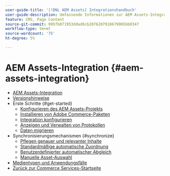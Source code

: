```yaml
---
user-guide-title: '[!DNL AEM Assets] Integrationshandbuch'
user-guide-description: Umfassende Informationen zur AEM Assets-Integration für Adobe Commerce- und Magento Open Source-Administratoren und E-Commerce-Marketing-Experten.
feature: CMS, Page Content
source-git-commit: 995fb071953ddad6cb2076207910679905bb0347
workflow-type: tm+mt
source-wordcount: '75'
ht-degree: 5%

---
```



# AEM Assets-Integration {#aem-assets-integration}

- [AEM Assets-Integration](overview.md)
- [Versionshinweise](release-notes.md)
- Erste Schritte {#get-started}
   - [Konfigurieren des AEM Assets-Projekts](get-started/configure-aem.md)
   - [Installieren von Adobe Commerce-Paketen](get-started/configure-commerce.md)
   - [Integration konfigurieren](get-started/setup-synchronization.md)
   - [Anzeigen und Verwalten von Protokollen](get-started/logs.md)
   - [Daten migrieren](get-started/migrate-data.md)
- Synchronisierungsmechanismen {#synchronize}
   - [Pflegen genauer und relevanter Inhalte](synchronize/commerce-content.md)
   - [Standardmäßige automatische Zuordnung](synchronize/default-match.md)
   - [Benutzerdefinierter automatischer Abgleich](synchronize/custom-match.md)
   - [Manuelle Asset-Auswahl](synchronize/asset-selector-integration.md)
- [Medientypen und Anwendungsfälle](manage-assets.md)
- [Zurück zur Commerce Services-Startseite](https://experienceleague.adobe.com/en/docs/commerce/user-guides/home)
